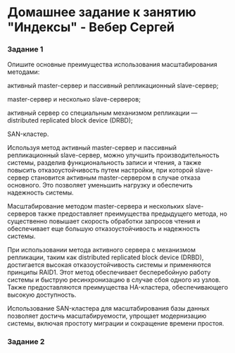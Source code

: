 # Домашнее задание к занятию "Индексы" - Вебер Сергей


### Задание 1

Опишите основные преимущества использования масштабирования методами:

активный master-сервер и пассивный репликационный slave-сервер;

master-сервер и несколько slave-серверов;

активный сервер со специальным механизмом репликации — distributed replicated block device (DRBD);

SAN-кластер.



Используя метод активный master-сервер и пассивный репликационный slave-сервер, можно улучшить производительность системы, разделив функциональность записи и чтения, а также повысить отказоустойчивость путем настройки, при которой slave-сервер становится активным master-сервером в случае отказа основного. Это позволяет уменьшить нагрузку и обеспечить надежность системы.

Масштабирование методом master-сервера и нескольких slave-серверов также предоставляет преимущества предыдущего метода, но существенно повышает скорость обработки запросов чтения и обеспечивает еще большую отказоустойчивость и надежность системы.

При использовании метода активного сервера с механизмом репликации, таким как distributed replicated block device (DRBD), достигается высокая отказоустойчивость системы и применяются принципы RAID1. Этот метод обеспечивает бесперебойную работу системы и быструю ресинхронизацию в случае сбоя одного из узлов. Также предоставляются преимущества HA-кластера, обеспечивающего высокую доступность.

Использование SAN-кластера для масштабирования базы данных позволяет достичь масштабируемости, упрощает модернизацию системы, включая простоту миграции и сокращение времени простоя.


### Задание 2
